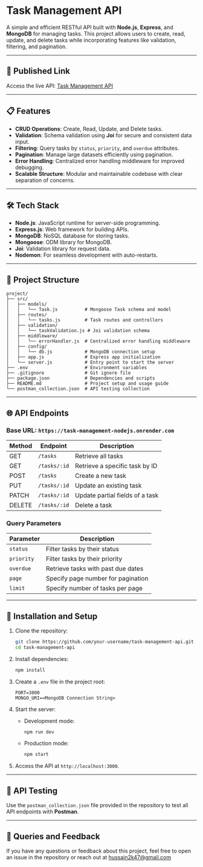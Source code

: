 
# Task Management API

A simple and efficient RESTful API built with **Node.js**, **Express**, and **MongoDB** for managing tasks. This project allows users to create, read, update, and delete tasks while incorporating features like validation, filtering, and pagination.

---

## 🚀 Published Link

Access the live API: [Task Management API](https://task-management-nodejs.onrender.com)

---

## 📋 Features

- **CRUD Operations**: Create, Read, Update, and Delete tasks.
- **Validation**: Schema validation using **Joi** for secure and consistent data input.
- **Filtering**: Query tasks by `status`, `priority`, and `overdue` attributes.
- **Pagination**: Manage large datasets efficiently using pagination.
- **Error Handling**: Centralized error handling middleware for improved debugging.
- **Scalable Structure**: Modular and maintainable codebase with clear separation of concerns.

---

## 🛠️ Tech Stack

- **Node.js**: JavaScript runtime for server-side programming.
- **Express.js**: Web framework for building APIs.
- **MongoDB**: NoSQL database for storing tasks.
- **Mongoose**: ODM library for MongoDB.
- **Joi**: Validation library for request data.
- **Nodemon**: For seamless development with auto-restarts.

---

## 📂 Project Structure

```
project/
├── src/
│   ├── models/
│   │   └── Task.js          # Mongoose Task schema and model
│   ├── routes/
│   │   └── tasks.js         # Task routes and controllers
│   ├── validation/
│   │   └── taskValidation.js # Joi validation schema
│   ├── middleware/
│   │   └── errorHandler.js  # Centralized error handling middleware
│   ├── config/
│   │   └── db.js            # MongoDB connection setup
│   ├── app.js               # Express app initialization
│   └── server.js            # Entry point to start the server
├── .env                     # Environment variables
├── .gitignore               # Git ignore file
├── package.json             # Dependencies and scripts
├── README.md                # Project setup and usage guide
└── postman_collection.json  # API testing collection
```

---

## 🌐 API Endpoints

### Base URL: `https://task-management-nodejs.onrender.com`

| Method | Endpoint                  | Description                     |
|--------|---------------------------|---------------------------------|
| GET    | `/tasks`                  | Retrieve all tasks             |
| GET    | `/tasks/:id`              | Retrieve a specific task by ID |
| POST   | `/tasks`                  | Create a new task              |
| PUT    | `/tasks/:id`              | Update an existing task        |
| PATCH  | `/tasks/:id`              | Update partial fields of a task|
| DELETE | `/tasks/:id`              | Delete a task                  |

### Query Parameters

| Parameter | Description                          |
|-----------|--------------------------------------|
| `status`  | Filter tasks by their status        |
| `priority`| Filter tasks by their priority      |
| `overdue` | Retrieve tasks with past due dates  |
| `page`    | Specify page number for pagination  |
| `limit`   | Specify number of tasks per page    |

---

## 🧰 Installation and Setup

1. Clone the repository:
   ```bash
   git clone https://github.com/your-username/task-management-api.git
   cd task-management-api
   ```

2. Install dependencies:
   ```bash
   npm install
   ```

3. Create a `.env` file in the project root:
   ```plaintext
   PORT=3000
   MONGO_URI=<MongoDB Connection String>
   ```

4. Start the server:
   - Development mode:
     ```bash
     npm run dev
     ```
   - Production mode:
     ```bash
     npm start
     ```

5. Access the API at `http://localhost:3000`.

---

## 📖 API Testing

Use the `postman_collection.json` file provided in the repository to test all API endpoints with **Postman**.  

---

## 💬 Queries and Feedback

If you have any questions or feedback about this project, feel free to open an issue in the repository or reach out at hussain2k47@gmail.com
